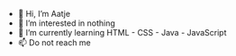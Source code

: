 - 👋 Hi, I’m Aatje
- 👀 I’m interested in nothing   
- 🌱 I’m currently learning HTML - CSS - Java - JavaScript
- 📫 Do not reach me

<!---
aatje-sy/aatje-sy is a ✨ special ✨ repository because its `README.md` (this file) appears on your GitHub profile.
You can click the Preview link to take a look at your changes.
--->
